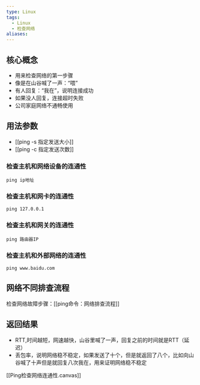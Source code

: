```yaml
---
type: Linux
tags:
  - Linux
  - 检查网络
aliases:
---
```

## 核心概念

- 用来检查网络的第一步骤
- 像是在山谷喊了一声：“喂”
- 有人回复：“我在”，说明连接成功
- 如果没人回复，连接超时失败
- 公司家庭网络不通畅使用

## 用法参数

- [[ping -s 指定发送大小]]
- [[ping -c 指定发送次数]]

### 检查主机和网络设备的连通性

```shell
ping ip地址
```

### 检查主机和网卡的连通性

```shell
ping 127.0.0.1
```

### 检查主机和网关的连通性

```shell
ping 路由器IP
```

### 检查主机和外部网络的连通性

```shell
ping www.baidu.com
```

## 网络不同排查流程

检查网络故障步骤：[[ping命令：网络排查流程]]

## 返回结果

- RTT,时间越短，网速越快，山谷里喊了一声，回复之前的时间就是RTT（延迟）
- 丢包率，说明网络稳不稳定，如果发送了十个，但是就返回了八个，比如向山谷喊了十声但是就回复八次我在，用来证明网络稳不稳定


[[Ping检查网络连通性.canvas]]
